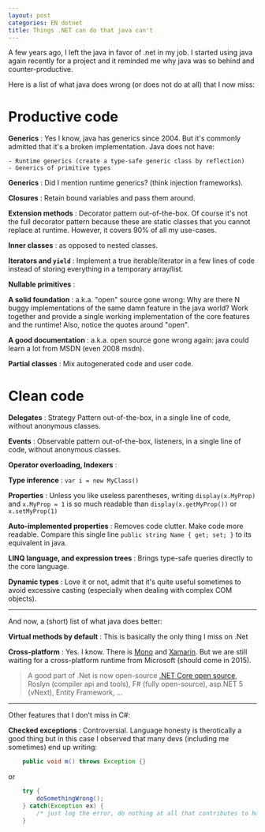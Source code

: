 ```yaml
---
layout: post
categories: EN dotnet
title: Things .NET can do that java can't
---
```


A few years ago, I left the java in favor of .net in my job.  I started using java again recently for a project and it reminded me why java was so behind and counter-productive.

Here is a list of what java does wrong (or does not do at all) that I now miss:



Productive code
==============================

**Generics**
:  Yes I know, java has generics since 2004. But it's commonly admitted that it's a broken implementation. Java does not have:

    - Runtime generics (create a type-safe generic class by reflection)
    - Generics of primitive types

**Generics**
: Did I mention runtime generics? (think injection frameworks).

**Closures**
: Retain bound variables and pass them around.

**Extension methods**
: Decorator pattern out-of-the-box. Of course it's not the full decorator pattern because these are static classes that you cannot replace at runtime. However, it covers 90% of all my use-cases.

**Inner classes**
: as opposed to nested classes.

**Iterators and `yield`**
: Implement a true iterable/iterator in a few lines of code instead of storing everything in a temporary array/list.

**Nullable primitives**
: &nbsp;

**A solid foundation**
: a.k.a. "open" source gone wrong: Why are there N buggy implementations of the same damn feature in the java world? Work together and provide a single working  implementation of the core features and the runtime!
    Also, notice the quotes around "open".

**A good documentation**
: a.k.a. open source gone wrong again: java could learn a lot from MSDN (even 2008 msdn).

**Partial classes**
: Mix autogenerated code and user code.

Clean code
==============================

**Delegates**
: Strategy Pattern out-of-the-box, in a single line of code, without anonymous classes.

**Events**
: Observable pattern out-of-the-box, listeners, in a single line of code, without anonymous classes.

**Operator overloading, Indexers**
:  &nbsp;

**Type inference**
: `var i = new MyClass()`

**Properties**
: Unless you like useless parentheses, writing `display(x.MyProp)` and `x.MyProp = 1` is so much readable than `display(x.getMyProp())` or `x.setMyProp(1)`

**Auto-implemented properties**
: Removes code clutter. Make code more readable. Compare this single line `public string Name { get; set; }` to its equivalent in java.


**LINQ language, and expression trees**
: Brings type-safe queries directly to the core language.

**Dynamic types**
: Love it or not, admit that it's quite useful sometimes to avoid excessive casting (especially when dealing with complex COM objects).




<hr />

And now, a (short) list of what java does better:

**Virtual methods by default**
: This is basically the only thing I miss on .Net

**Cross-platform**
:   Yes. I know. There is [Mono](http://www.mono-project.com/) and [Xamarin](http://xamarin.com/). But we are still waiting for a cross-platform runtime from Microsoft (should come in 2015).

> A good part of .Net is now open-source [.NET Core open source](http://blogs.msdn.com/b/dotnet/archive/2014/11/12/net-core-is-open-source.aspx?amp&amp), Roslyn (compiler api and tools), F# (fully open-source), asp.NET 5 (vNext), Entity Framework, ...


<hr />

Other features that I don't miss in C#:

**Checked exceptions**
: Controversial. Language honesty is therotically a good thing but in this case I observed that many devs (including me sometimes) end up writing:


```java
    public void m() throws Exception {}
```

or

```java
    try {
        doSomethingWrong();
    } catch(Exception ex) {
        /* just log the error, do nothing at all that contributes to honesty */
    }
```
